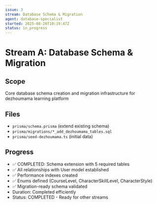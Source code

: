 ```yaml
---
issue: 3
stream: Database Schema & Migration
agent: database-specialist
started: 2025-08-26T10:19:47Z
status: in_progress
---
```


# Stream A: Database Schema & Migration

## Scope
Core database schema creation and migration infrastructure for dezhoumama learning platform

## Files
- `prisma/schema.prisma` (extend existing schema)
- `prisma/migrations/*_add_dezhoumama_tables.sql`
- `prisma/seed-dezhoumama.ts` (initial data)

## Progress
- ✅ COMPLETED: Schema extension with 5 required tables
- ✅ All relationships with User model established  
- ✅ Performance indexes created
- ✅ Enums defined (CourseLevel, CharacterSkillLevel, CharacterStyle)
- ✅ Migration-ready schema validated
- Duration: Completed efficiently
- Status: COMPLETED - Ready for other streams

<!-- SYNCED: 2025-08-26T10:40:08Z -->